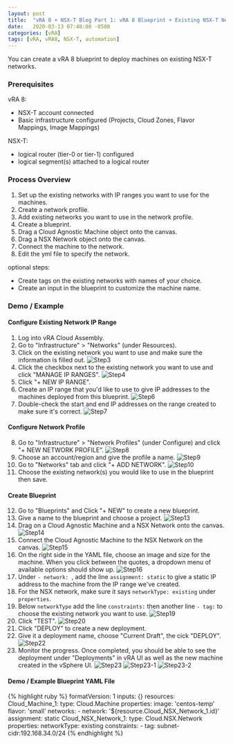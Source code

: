```yaml
---
layout: post
title:  "vRA 8 + NSX-T Blog Part 1: vRA 8 Blueprint + Existing NSX-T Networks"
date:   2020-03-13 07:48:00 -0500
categories: [vRA]
tags: [vRA, vRA8, NSX-T, automation]
---
```


You can create a vRA 8 blueprint to deploy machines on existing NSX-T networks. 

### Prerequisites
vRA 8:
* NSX-T account connected
* Basic infrastructure configured (Projects, Cloud Zones, Flavor Mappings, Image Mappings)

NSX-T:
* logical router (tier-0 or tier-1) configured
* logical segment(s) attached to a logical router


### Process Overview
1. Set up the existing networks with IP ranges you want to use for the machines.
2. Create a network profile.
3. Add existing networks you want to use in the network profile.
4. Create a blueprint. 
5. Drag a Cloud Agnostic Machine object onto the canvas.
6. Drag a NSX Network object onto the canvas.
7. Connect the machine to the network. 
8. Edit the yml file to specify the network. 

optional steps:
* Create tags on the existing networks with names of your choice.
* Create an input in the blueprint to customize the machine name.


### Demo / Example

#### Configure Existing Network IP Range
1. Log into vRA Cloud Assembly.
2. Go to "Infrastructure" > "Networks" (under Resources).
3. Click on the existing network you want to use and make sure the information is filled out. 
![Step3](/assets/images/vra8-nsxt-blog-series-part1/step3.png)
4. Click the checkbox next to the existing network you want to use and click "MANAGE IP RANGES".
![Step4](/assets/images/vra8-nsxt-blog-series-part1/step4.png)
5. Click "+ NEW IP RANGE".
6. Create an IP range that you'd like to use to give IP addresses to the machines deployed from this blueprint.
![Step6](/assets/images/vra8-nsxt-blog-series-part1/step6.png)
7. Double-check the start and end IP addresses on the range created to make sure it's correct.
![Step7](/assets/images/vra8-nsxt-blog-series-part1/step7.png)

#### Configure Network Profile
8. Go to "Infrastructure" > "Network Profiles" (under Configure) and click "+ NEW NETWORK PROFILE".
![Step8](/assets/images/vra8-nsxt-blog-series-part1/step8.png)
9. Choose an account/region and give the profile a name.
![Step9](/assets/images/vra8-nsxt-blog-series-part1/step9.png)
10. Go to "Networks" tab and click "+ ADD NETWORK".
![Step10](/assets/images/vra8-nsxt-blog-series-part1/step10.png)
11. Choose the existing network(s) you would like to use in the blueprint then save.

#### Create Blueprint
12. Go to "Blueprints" and Click "+ NEW" to create a new blueprint.
13. Give a name to the blueprint and choose a project.
![Step13](/assets/images/vra8-nsxt-blog-series-part1/step13.png)
14. Drag on a Cloud Agnostic Machine and a NSX Network onto the canvas. 
![Step14](/assets/images/vra8-nsxt-blog-series-part1/step14.png)
15. Connect the Cloud Agnostic Machine to the NSX Network on the canvas. 
![Step15](/assets/images/vra8-nsxt-blog-series-part1/step15.png)
16. On the right side in the YAML file, choose an image and size for the machine. When you click between the quotes, a dropdown menu of available options should show up.
![Step16](/assets/images/vra8-nsxt-blog-series-part1/step16.png)
17. Under `- network: `, add the line `assignment: static` to give a static IP address to the machine from the IP range we've created.
18. For the NSX network, make sure it says `networkType: existing` under `properties`.
19. Below `networkType` add the line `constraints:` then another line `- tag:` to choose the existing network you want to use.
![Step19](/assets/images/vra8-nsxt-blog-series-part1/step19.png)
20. Click "TEST".
![Step20](/assets/images/vra8-nsxt-blog-series-part1/step20.png)
21. Click "DEPLOY" to create a new deployment.
22. Give it a deployment name, choose "Current Draft", the cick "DEPLOY".
![Step22](/assets/images/vra8-nsxt-blog-series-part1/step22.png)
23. Monitor the progress. Once completed, you should be able to see the deployment under "Deployments" in vRA UI as well as the new machine created in the vSphere UI.
![Step23](/assets/images/vra8-nsxt-blog-series-part1/step23.png)
![Step23-1](/assets/images/vra8-nsxt-blog-series-part1/step23-1.png)
![Step23-2](/assets/images/vra8-nsxt-blog-series-part1/step23-2.png)

#### Demo / Example Blueprint YAML File
{% highlight ruby %}
formatVersion: 1
inputs: {}
resources:
  Cloud_Machine_1:
    type: Cloud.Machine
    properties:
      image: 'centos-temp'
      flavor: 'small'
      networks:
        - network: '${resource.Cloud_NSX_Network_1.id}'
          assignment: static
  Cloud_NSX_Network_1:
    type: Cloud.NSX.Network
    properties:
      networkType: existing
      constraints: 
        - tag: subnet-cidr:192.168.34.0/24
{% endhighlight %}